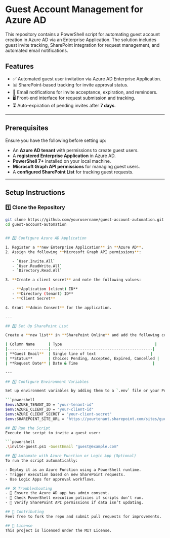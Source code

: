# Guest Account Management for Azure AD

This repository contains a PowerShell script for automating guest account creation in Azure AD via an Enterprise Application. The solution includes guest invite tracking, SharePoint integration for request management, and automated email notifications.

## Features
- ✅ Automated guest user invitation via Azure AD Enterprise Application.  
- 📊 SharePoint-based tracking for invite approval status.  
- 📧 Email notifications for invite acceptance, expiration, and reminders.  
- 🖥️ Front-end interface for request submission and tracking.  
- ⏳ Auto-expiration of pending invites after **7 days**.  

---

## Prerequisites  
Ensure you have the following before setting up:
- An **Azure AD tenant** with permissions to create guest users.
- A **registered Enterprise Application** in Azure AD.
- **PowerShell 7+** installed on your local machine.
- **Microsoft Graph API permissions** for managing guest users.
- A **configured SharePoint List** for tracking guest requests.

---

## Setup Instructions  

### 1️⃣ Clone the Repository  
```sh
git clone https://github.com/yourusername/guest-account-automation.git
cd guest-account-automation


## 2️⃣ Configure Azure AD Application  

1. Register a **new Enterprise Application** in **Azure AD**.  
2. Assign the following **Microsoft Graph API permissions**:  

   - `User.Invite.All`  
   - `User.ReadWrite.All`  
   - `Directory.Read.All`  

3. **Create a client secret** and note the following values:  

   - **Application (client) ID**  
   - **Directory (tenant) ID**  
   - **Client Secret**  

4. Grant **Admin Consent** for the application.  

---

## 3️⃣ Set Up SharePoint List  

Create a **new list** in **SharePoint Online** and add the following columns:  

| Column Name      | Type                                         |
|------------------|---------------------------------------------|
| **Guest Email**  | Single line of text                        |
| **Status**       | Choice: Pending, Accepted, Expired, Cancelled |
| **Request Date** | Date & Time                                 |

---

## 4️⃣ Configure Environment Variables  

Set up environment variables by adding them to a `.env` file or your PowerShell session:  

```powershell
$env:AZURE_TENANT_ID = "your-tenant-id"
$env:AZURE_CLIENT_ID = "your-client-id"
$env:AZURE_CLIENT_SECRET = "your-client-secret"
$env:SHAREPOINT_SITE_URL = "https://yourtenant.sharepoint.com/sites/guest-tracking"

## 5️⃣ Run the Script
Execute the script to invite a guest user:

```powershell
.\invite-guest.ps1 -GuestEmail "guest@example.com"

## 6️⃣ Automate with Azure Function or Logic App (Optional)
To run the script automatically:

- Deploy it as an Azure Function using a PowerShell runtime.
- Trigger execution based on new SharePoint requests.
- Use Logic Apps for approval workflows.

## 🛠 Troubleshooting
- 🔹 Ensure the Azure AD app has admin consent.
- 🔹 Check PowerShell execution policies if scripts don’t run.
- 🔹 Verify SharePoint API permissions if data isn’t updating.

## 🤝 Contributing
Feel free to fork the repo and submit pull requests for improvements.

## 📜 License
This project is licensed under the MIT License.
